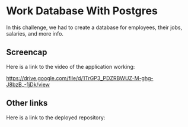 # Work Database With Postgres

In this challenge, we had to create a database for employees, their jobs, salaries, and more info.


## Screencap

Here is a link to the video of the application working:

https://drive.google.com/file/d/1TrGP3_PDZRBWUZ-M-ghg-J8bzB_-1jDk/view


## Other links

Here is a link to the deployed repository: 